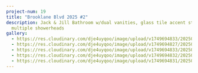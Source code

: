 ```yaml
---
project-num: 19
title: "Brooklane Blvd 2025 #2"
description: Jack & Jill Bathroom w/dual vanities, glass tile accent stripe,
  multiple showerheads
gallery:
  - https://res.cloudinary.com/dje4uyqoo/image/upload/v1749694833/20250608_154344_eizcwa.jpg
  - https://res.cloudinary.com/dje4uyqoo/image/upload/v1749694827/20250608_154406_ybay9k.jpg
  - https://res.cloudinary.com/dje4uyqoo/image/upload/v1749694833/20250608_154229_i3bfs2.jpg
  - https://res.cloudinary.com/dje4uyqoo/image/upload/v1749694832/20250608_154450_jh3l3l.jpg
  - https://res.cloudinary.com/dje4uyqoo/image/upload/v1749694831/20250608_154436_jfbjlt.jpg
---
```

